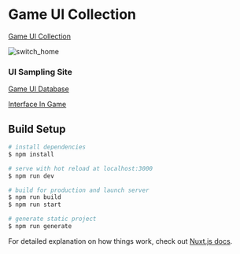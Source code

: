 # Game UI Collection

[Game UI Collection](https://webcyou-org.github.io/game-ui/)

![switch_home](https://user-images.githubusercontent.com/1584153/138576992-9d921790-e8fb-4334-a0d9-26368ee8be72.png)

### UI Sampling Site

[Game UI Database](https://www.gameuidatabase.com/)

[Interface In Game](https://interfaceingame.com/games/)

## Build Setup

```bash
# install dependencies
$ npm install

# serve with hot reload at localhost:3000
$ npm run dev

# build for production and launch server
$ npm run build
$ npm run start

# generate static project
$ npm run generate
```

For detailed explanation on how things work, check out [Nuxt.js docs](https://nuxtjs.org).
